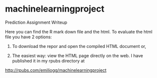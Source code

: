 # machinelearningproject
Prediction Assignment Writeup

Here you can find the R mark down file and the html. To evaluate the html file you have 2 options:

1) To download the repor and open the compiled HTML document or, 

2) The easiest way: view the HTML page directly on the web. I have published it in my rpubs directory at

http://rpubs.com/emiliogg/machinelearningproject


